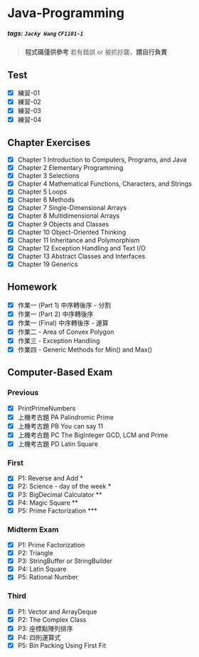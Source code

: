 # Java-Programming

##### tags: `Jacky Wang` `CF1101-1`

> **程式碼僅供參考**
> 若有錯誤 or 被抓抄襲，**請自行負責**

## Test

- [x] 練習-01
- [x] 練習-02
- [x] 練習-03
- [x] 練習-04

## Chapter Exercises

- [x] Chapter  1 Introduction to Computers, Programs, and Java
- [x] Chapter  2 Elementary Programming
- [x] Chapter  3 Selections
- [x] Chapter  4 Mathematical Functions, Characters, and Strings
- [x] Chapter  5 Loops
- [x] Chapter  6 Methods
- [x] Chapter  7 Single-Dimensional Arrays
- [x] Chapter  8 Multidimensional Arrays
- [x] Chapter  9 Objects and Classes
- [x] Chapter 10 Object-Oriented Thinking
- [x] Chapter 11 Inheritance and Polymorphism
- [x] Chapter 12 Exception Handling and Text I/O
- [x] Chapter 13 Abstract Classes and Interfaces
- [x] Chapter 19 Generics

## Homework

- [x] 作業一 (Part 1) 中序轉後序 - 分割
- [x] 作業一 (Part 2) 中序轉後序
- [x] 作業一 (Final) 中序轉後序 - 運算
- [x] 作業二 - Area of Convex Polygon
- [x] 作業三 - Exception Handling
- [x] 作業四 - Generic Methods for Min() and Max()

## Computer-Based Exam

### Previous

- [x] PrintPrimeNumbers
- [x] 上機考古題 PA Palindromic Prime
- [x] 上機考古題 PB You can say 11
- [x] 上機考古題 PC The BigInteger GCD, LCM and Prime
- [x] 上機考古題 PD Latin Square

### First

- [x] P1: Reverse and Add *
- [x] P2: Science - day of the week *
- [x] P3: BigDecimal Calculator **
- [x] P4: Magic Square **
- [x] P5: Prime Factorization ***

### Midterm Exam

- [x] P1: Prime Factorization
- [x] P2: Triangle
- [x] P3: StringBuffer or StringBuilder
- [x] P4: Latin Square
- [x] P5: Rational Number

### Third

- [x] P1: Vector and ArrayDeque
- [x] P2: The Complex Class
- [x] P3: 座標點陣列排序
- [x] P4: 四則運算式
- [x] P5: Bin Packing Using First Fit
